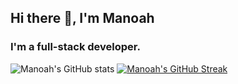 ## Hi there 👋, I'm Manoah

### I'm a full-stack developer.

![Manoah's GitHub stats](https://github-readme-stats.vercel.app/api?username=mtdvlpr&count_private=true&show_icons=true&theme=transparent&hide_border=true)
[![Manoah's GitHub Streak](https://streak-stats.demolab.com?user=mtdvlpr&theme=github-dark-blue&short_numbers=true&exclude_days=Sun%2CSat)](https://git.io/streak-stats)
